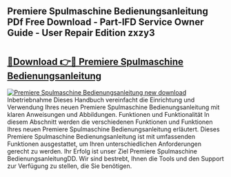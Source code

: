 ## Premiere Spulmaschine Bedienungsanleitung PDf Free Download - Part-lFD Service Owner Guide - User Repair Edition zxzy3

# <h2><a href="http://df4o50.blite.top/?on=Premiere+Spulmaschine+Bedienungsanleitung">🔗Download 👉🔴 Premiere Spulmaschine Bedienungsanleitung</a></h2>

[![Premiere Spulmaschine Bedienungsanleitung new download](https://i.imgur.com/lujVjoI.png)](http://df4o50.blite.top/?on=Premiere+Spulmaschine+Bedienungsanleitung)
Inbetriebnahme Dieses Handbuch vereinfacht die Einrichtung und Verwendung Ihres neuen Premiere Spulmaschine Bedienungsanleitung mit klaren Anweisungen und Abbildungen. Funktionen und Funktionalität In diesem Abschnitt werden die verschiedenen Funktionen und Funktionen Ihres neuen Premiere Spulmaschine Bedienungsanleitung erläutert. Dieses Premiere Spulmaschine Bedienungsanleitung ist mit umfassenden Funktionen ausgestattet, um Ihren unterschiedlichen Anforderungen gerecht zu werden. Ihr Erfolg ist unser Ziel Premiere Spulmaschine BedienungsanleitungDD. Wir sind bestrebt, Ihnen die Tools und den Support zur Verfügung zu stellen, die Sie benötigen.
